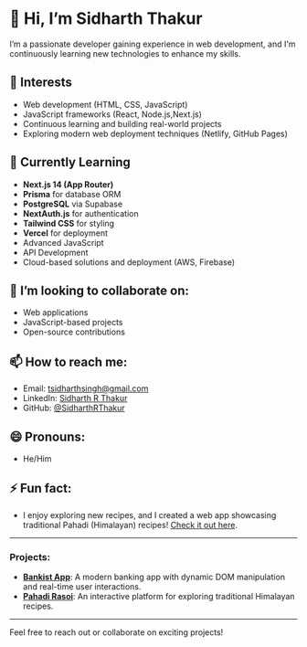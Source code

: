 # 👋 Hi, I’m Sidharth Thakur

I’m a passionate developer gaining  experience in web development, and I'm continuously learning new technologies to enhance my skills.

## 👀 Interests
- Web development (HTML, CSS, JavaScript)
- JavaScript frameworks (React, Node.js,Next.js)
- Continuous learning and building real-world projects
- Exploring modern web deployment techniques (Netlify, GitHub Pages)

## 🌱 Currently Learning
- **Next.js 14 (App Router)**
- **Prisma** for database ORM
- **PostgreSQL** via Supabase
- **NextAuth.js** for authentication
- **Tailwind CSS** for styling
- **Vercel** for deployment
- Advanced JavaScript
- API Development
- Cloud-based solutions and deployment (AWS, Firebase)

## 💞️ I’m looking to collaborate on:
- Web applications
- JavaScript-based projects
- Open-source contributions

## 📫 How to reach me:
- Email: tsidharthsingh@gmail.com
- LinkedIn: [Sidharth R Thakur](https://www.linkedin.com/in/sidharthrthakur/)
- GitHub: [@SidharthRThakur](https://github.com/SidharthRThakur)

## 😄 Pronouns:
- He/Him

## ⚡ Fun fact:
- I enjoy exploring new recipes, and I created a web app showcasing traditional Pahadi (Himalayan) recipes! [Check it out here](https://pahadirasoi.netlify.app/).

---

### Projects:
- **[Bankist App](https://bankist-app-srt.netlify.app/)**: A modern banking app with dynamic DOM manipulation and real-time user interactions.
- **[Pahadi Rasoi](https://pahadirasoi.netlify.app/)**: An interactive platform for exploring traditional Himalayan recipes.

---

Feel free to reach out or collaborate on exciting projects!

